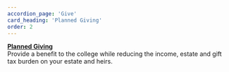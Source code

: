 ```yaml
---
accordion_page: 'Give'
card_heading: 'Planned Giving'
order: 2
---
```


<p><strong><a href="../give/planned-giving/">Planned Giving</a></strong><br />Provide a benefit to the college while reducing the income, estate and gift tax burden on your estate and heirs.</p>

